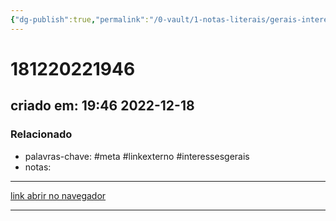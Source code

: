 ```yaml
---
{"dg-publish":true,"permalink":"/0-vault/1-notas-literais/gerais-interesses/links-one-tab-dez-de-2022/","tags":["meta","linkexterno","interessesgerais"],"dgHomeLink":true,"dgShowLocalGraph":true,"dgShowFileTree":true,"dgEnableSearch":true,"noteIcon":""}
---
```


# 181220221946
## criado em: 19:46 2022-12-18

### Relacionado
- palavras-chave: #meta #linkexterno #interessesgerais 
- notas: 
---
[link abrir no navegador](https://www.one-tab.com/page/DcPM7G-ETXmCjJCxHgIhvQ)

---
